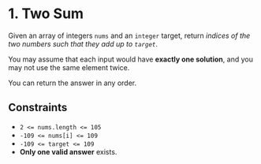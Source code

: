# 1. Two Sum

Given an array of integers `nums` and an `integer` target, return *indices of the two numbers such that they add up to `target`*.

You may assume that each input would have **exactly one solution**, and you may not use the same element twice.

You can return the answer in any order.

## Constraints

- `2 <= nums.length <= 105`
- `-109 <= nums[i] <= 109`
- `-109 <= target <= 109`
- **Only one valid answer** exists.
